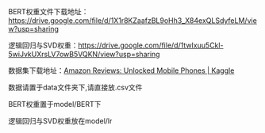 BERT权重文件下载地址：https://drive.google.com/file/d/1X1r8KZaafzBL9oHh3_X84exQLSdyfeLM/view?usp=sharing

逻辑回归与SVD权重：https://drive.google.com/file/d/1twIxuu5Ckl-5wiJvkUXrsLV7owB5VQKN/view?usp=sharing

数据集下载地址：[Amazon Reviews: Unlocked Mobile Phones | Kaggle](https://www.kaggle.com/datasets/PromptCloudHQ/amazon-reviews-unlocked-mobile-phones)



数据请置于data文件夹下,请直接放.csv文件



BERT权重置于model/BERT下

逻辑回归与SVD权重放在model/lr